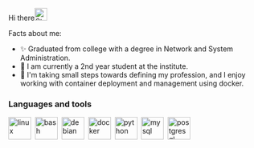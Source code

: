 
Hi there<img
  src="https://raw.githubusercontent.com/Tarikul-Islam-Anik/Microsoft-Teams-Animated-Emojis/master/Emojis/Travel%20and%20places/Star.png"
  alt="Star"
  width="25"
  height="25"
/>

Facts about me:
- :sparkles: Graduated from college with a degree in Network and System Administration.
- :memo: I am currently a 2nd year student at the institute.
- 🤪 I'm taking small steps towards defining my profession, and I enjoy working with container deployment and management using docker.

<!--
-->
### Languages and tools
<img src="https://cdn.jsdelivr.net/gh/devicons/devicon@latest/icons/linux/linux-original.svg" title="linux" width="45" height="45"/>&nbsp;
<img src="https://cdn.jsdelivr.net/gh/devicons/devicon@latest/icons/bash/bash-original.svg" title="bash" width="45" height="45"/>&nbsp;
<img src="https://cdn.jsdelivr.net/gh/devicons/devicon@latest/icons/debian/debian-original-wordmark.svg" title="debian" width="45" height="45"/>&nbsp;
<img src="https://cdn.jsdelivr.net/gh/devicons/devicon@latest/icons/docker/docker-original-wordmark.svg" title="docker" width="45" height="45"/>&nbsp;
<img src="https://cdn.jsdelivr.net/gh/devicons/devicon@latest/icons/python/python-original.svg" title="python" width="45" height="45"/>&nbsp;
<img src="https://cdn.jsdelivr.net/gh/devicons/devicon@latest/icons/mysql/mysql-original-wordmark.svg" title="mysql" width="45" height="45"/>&nbsp;
<img src="https://cdn.jsdelivr.net/gh/devicons/devicon@latest/icons/postgresql/postgresql-original-wordmark.svg" title="postgresql" width="45" height="45"/>&nbsp;
          
                
          
